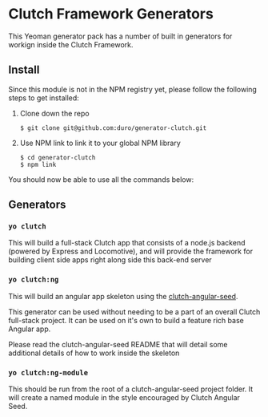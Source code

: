 # Clutch Framework Generators

This Yeoman generator pack has a number of built in generators for workign inside the Clutch Framework.

## Install

Since this module is not in the NPM registry yet, please follow the following steps to get installed:

1. Clone down the repo

    `$ git clone git@github.com:duro/generator-clutch.git`

2. Use NPM link to link it to your global NPM library

    ```
    $ cd generator-clutch
    $ npm link
    ```

You should now be able to use all the commands below:

## Generators

### `yo clutch`

This will build a full-stack Clutch app that consists of a node.js backend (powered by Express and Locomotive), and will provide the framework for building client side apps right along side this back-end server

### `yo clutch:ng`

This will build an angular app skeleton using the [clutch-angular-seed](https://github.com/duro/clutch-angular-seed).

This generator can be used without needing to be a part of an overall Clutch full-stack project. It can be used on it's own to build a feature rich base Angular app.

Please read the clutch-angular-seed README that will detail some additional details of how to work inside the skeleton

### `yo clutch:ng-module`

This should be run from the root of a clutch-angular-seed project folder. It will create a named module in the style encouraged by Clutch Angular Seed.
